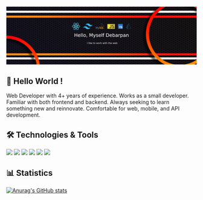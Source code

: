 [![Header](https://github.com/Debarpan-Middya/Debarpan-Middya/blob/main/banner.jpg?raw=true "Header")](https://github.com/Debarpan-Middya)

## 👋 Hello World ! 
Web Developer with 4+ years of experience.  Works as a small developer.  Familiar with both frontend and backend.  Always seeking to learn something new and reinnovate.  Comfortable for web, mobile, and API development.


## 🛠️ Technologies & Tools
![](https://img.shields.io/badge/Code-JavaScript-informational?style=flat&color=informational&logo=javascript)
![](https://img.shields.io/badge/Code-React-informational?style=flat&color=informational&logo=react)
![](https://img.shields.io/badge/Code-TypeScript-informational?style=flat&color=informational)
![](https://img.shields.io/badge/Code-Node-informational?style=flat&color=informational&logo=node.js)
![](https://img.shields.io/badge/Tool-Webpack-informational?style=flat&color=warning&logo=webpack)
![](https://img.shields.io/badge/Tool-SCSS-informational?style=flat&color=warning&logo=sass)

## 📊 Statistics
[![Anurag's GitHub stats](https://github-readme-stats.vercel.app/api?username=Debarpan-Middya&theme=dark&count_private=true)](https://github.com/anuraghazra/github-readme-stats)

